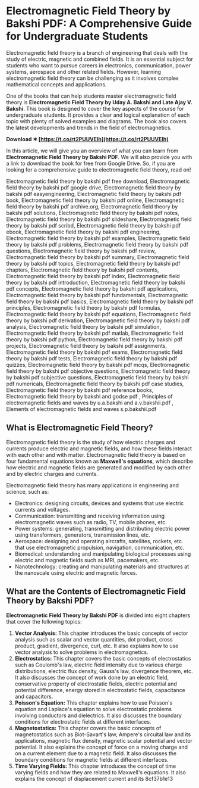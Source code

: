 # Electromagnetic Field Theory by Bakshi PDF: A Comprehensive Guide for Undergraduate Students
  
Electromagnetic field theory is a branch of engineering that deals with the study of electric, magnetic and combined fields. It is an essential subject for students who want to pursue careers in electronics, communication, power systems, aerospace and other related fields. However, learning electromagnetic field theory can be challenging as it involves complex mathematical concepts and applications.
  
One of the books that can help students master electromagnetic field theory is **Electromagnetic Field Theory by Uday A. Bakshi and Late Ajay V. Bakshi**. This book is designed to cover the key aspects of the course for undergraduate students. It provides a clear and logical explanation of each topic with plenty of solved examples and diagrams. The book also covers the latest developments and trends in the field of electromagnetics.
 
**Download ✶ [https://t.co/rt2PUUVElh](https://t.co/rt2PUUVElh)**


  
In this article, we will give you an overview of what you can learn from **Electromagnetic Field Theory by Bakshi PDF**. We will also provide you with a link to download the book for free from Google Drive. So, if you are looking for a comprehensive guide to electromagnetic field theory, read on!
 
Electromagnetic field theory by bakshi pdf free download,  Electromagnetic field theory by bakshi pdf google drive,  Electromagnetic field theory by bakshi pdf easyengineering,  Electromagnetic field theory by bakshi pdf book,  Electromagnetic field theory by bakshi pdf online,  Electromagnetic field theory by bakshi pdf archive.org,  Electromagnetic field theory by bakshi pdf solutions,  Electromagnetic field theory by bakshi pdf notes,  Electromagnetic field theory by bakshi pdf slideshare,  Electromagnetic field theory by bakshi pdf scribd,  Electromagnetic field theory by bakshi pdf ebook,  Electromagnetic field theory by bakshi pdf engineering,  Electromagnetic field theory by bakshi pdf examples,  Electromagnetic field theory by bakshi pdf problems,  Electromagnetic field theory by bakshi pdf questions,  Electromagnetic field theory by bakshi pdf review,  Electromagnetic field theory by bakshi pdf summary,  Electromagnetic field theory by bakshi pdf topics,  Electromagnetic field theory by bakshi pdf chapters,  Electromagnetic field theory by bakshi pdf contents,  Electromagnetic field theory by bakshi pdf index,  Electromagnetic field theory by bakshi pdf introduction,  Electromagnetic field theory by bakshi pdf concepts,  Electromagnetic field theory by bakshi pdf applications,  Electromagnetic field theory by bakshi pdf fundamentals,  Electromagnetic field theory by bakshi pdf basics,  Electromagnetic field theory by bakshi pdf principles,  Electromagnetic field theory by bakshi pdf formulas,  Electromagnetic field theory by bakshi pdf equations,  Electromagnetic field theory by bakshi pdf derivation,  Electromagnetic field theory by bakshi pdf analysis,  Electromagnetic field theory by bakshi pdf simulation,  Electromagnetic field theory by bakshi pdf matlab,  Electromagnetic field theory by bakshi pdf python,  Electromagnetic field theory by bakshi pdf projects,  Electromagnetic field theory by bakshi pdf assignments,  Electromagnetic field theory by bakshi pdf exams,  Electromagnetic field theory by bakshi pdf tests,  Electromagnetic field theory by bakshi pdf quizzes,  Electromagnetic field theory by bakshi pdf mcqs,  Electromagnetic field theory by bakshi pdf objective questions,  Electromagnetic field theory by bakshi pdf subjective questions,  Electromagnetic field theory by bakshi pdf numericals,  Electromagnetic field theory by bakshi pdf case studies,  Electromagnetic field theory by bakshi pdf reference books,  Electromagnetic field theory by bakshi and godse pdf ,  Principles of electromagnetic fields and waves by u.a.bakshi and a.v.bakshii.pdf ,  Elements of electromagnetic fields and waves s.p.bakshii.pdf
  
## What is Electromagnetic Field Theory?
  
Electromagnetic field theory is the study of how electric charges and currents produce electric and magnetic fields, and how these fields interact with each other and with matter. Electromagnetic field theory is based on four fundamental equations known as **Maxwell's equations**, which describe how electric and magnetic fields are generated and modified by each other and by electric charges and currents.
  
Electromagnetic field theory has many applications in engineering and science, such as:
  
- Electronics: designing circuits, devices and systems that use electric currents and voltages.
- Communication: transmitting and receiving information using electromagnetic waves such as radio, TV, mobile phones, etc.
- Power systems: generating, transmitting and distributing electric power using transformers, generators, transmission lines, etc.
- Aerospace: designing and operating aircrafts, satellites, rockets, etc. that use electromagnetic propulsion, navigation, communication, etc.
- Biomedical: understanding and manipulating biological processes using electric and magnetic fields such as MRI, pacemakers, etc.
- Nanotechnology: creating and manipulating materials and structures at the nanoscale using electric and magnetic forces.

## What are the Contents of Electromagnetic Field Theory by Bakshi PDF?
  
**Electromagnetic Field Theory by Bakshi PDF** is divided into eight chapters that cover the following topics:

1. **Vector Analysis:** This chapter introduces the basic concepts of vector analysis such as scalar and vector quantities, dot product, cross product, gradient, divergence, curl, etc. It also explains how to use vector analysis to solve problems in electromagnetics.
2. **Electrostatics:** This chapter covers the basic concepts of electrostatics such as Coulomb's law, electric field intensity due to various charge distributions, electric flux density, Gauss's law, divergence theorem, etc. It also discusses the concept of work done by an electric field, conservative property of electrostatic fields, electric potential and potential difference, energy stored in electrostatic fields, capacitance and capacitors.
3. **Poisson's Equation:** This chapter explains how to use Poisson's equation and Laplace's equation to solve electrostatic problems involving conductors and dielectrics. It also discusses the boundary conditions for electrostatic fields at different interfaces.
4. **Magnetostatics:** This chapter covers the basic concepts of magnetostatics such as Biot-Savart's law, Ampere's circuital law and its applications, magnetic flux density, magnetic scalar potential and vector potential. It also explains the concept of force on a moving charge and on a current element due to a magnetic field. It also discusses the boundary conditions for magnetic fields at different interfaces.
5. **Time Varying Fields:** This chapter introduces the concept of time varying fields and how they are related to Maxwell's equations. It also explains the concept of displacement current and its 8cf37b1e13


